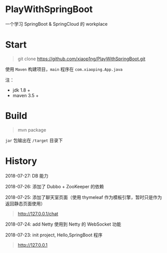 # PlayWithSpringBoot

一个学习 SpringBoot & SpringCloud 的 workplace

# Start
> git clone https://github.com/xiaop1ng/PlayWithSpringBoot.git

使用 `Maven` 构建项目，`main` 程序在 `com.xiaoping.App.java`


注：
- jdk 1.8 +
- maven 3.5 +

# Build
> mvn package

`jar` 包输出在 `/target` 目录下


# History
2018-07-27: DB 能力

2018-07-26: 添加了 Dubbo + ZooKeeper 的依赖

2018-07-25: 添加了聊天室页面（使用 thymeleaf 作为模板引擎，暂时只是作为返回静态页面使用）
> http://127.0.0.1/chat

2018-07-24: add Netty 使用到 Netty 的 WebSocket 功能

2018-07-23: init project, Hello,SpringBoot 程序
> http://127.0.0.1


